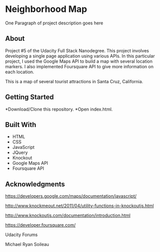 # Neighborhood Map

One Paragraph of project description goes here

## About

Project #5 of the Udacity Full Stack Nanodegree. This project involves developing a single page application using various APIs. In this particular project, I used the Google Maps API to build a map with several location markers. I also implemented Foursquare API to give more information on each location.

This is a map of several tourist attractions in Santa Cruz, California.

## Getting Started

*Download/Clone this repository.
*Open index.html.

## Built With

* HTML
* CSS
* JavaScript
* JQuery
* Knockout
* Google Maps API
* Foursquare API

## Acknowledgments

https://developers.google.com/maps/documentation/javascript/

http://www.knockmeout.net/2011/04/utility-functions-in-knockoutjs.html

http://www.knockoutjs.com/documentation/introduction.html

https://developer.foursquare.com/

Udacity Forums

Michael Ryan Soileau
